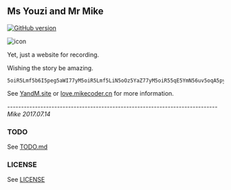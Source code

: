 Ms Youzi and Mr Mike
---

[![GitHub version](https://badge.fury.io/gh/ForYouzi%2FYandM.site.svg)](https://badge.fury.io/gh/ForYouzi%2FYandM.site)

![icon](./favicon.ico)

Yet, just a website for recording.

Wishing the story be amazing.

```
5oiR5Lmf5b6I5peg5aWI77yM5oiR5Lmf5LiN5oOz5YaZ77yM5oiR55qE5YmN56uv5oqA5pyv5b6I5beu55qE5ZWK44CC44CC44CC
```

See [YandM.site](http://yandm.site) or [love.mikecoder.cn](http://love.mikecoder.cn) for more information.

---------------------------------------------------------------------------- *Mike 2017.07.14*

### TODO
See [TODO.md](./TODO.md)

### LICENSE
See [LICENSE](./LICENSE)
